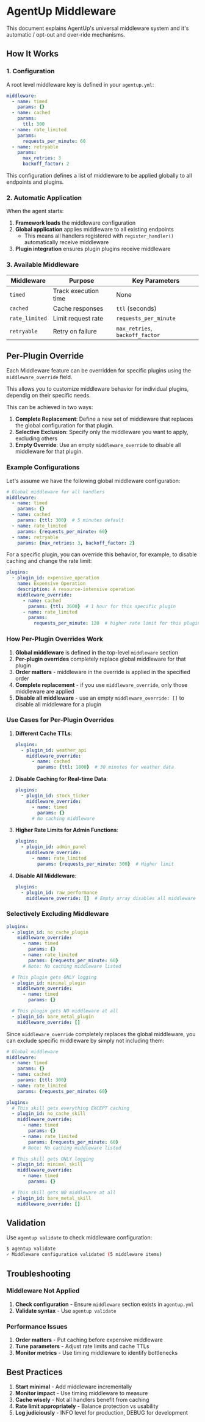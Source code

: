 # AgentUp Middleware

This document explains AgentUp's universal middleware system and it's automatic / opt-out and over-ride mechanisms.

## How It Works

### 1. Configuration

A root level middleware key is defined in your `agentup.yml`:

```yaml
middleware:
  - name: timed
    params: {}
  - name: cached
    params:
      ttl: 300
  - name: rate_limited
    params:
      requests_per_minute: 60
  - name: retryable
    params:
      max_retries: 3
      backoff_factor: 2
```

This configuration defines a list of middleware to be applied globally to all endpoints and plugins.

### 2. Automatic Application

When the agent starts:

1. **Framework loads** the middleware configuration
2. **Global application** applies middleware to all existing endpoints
    - This means all handlers registered with `register_handler()` automatically receive middleware
3. **Plugin integration** ensures plugin plugins receive middleware

### 3. Available Middleware

| Middleware | Purpose | Key Parameters |
|------------|---------|----------------|
| `timed` | Track execution time | None |
| `cached` | Cache responses | `ttl` (seconds) |
| `rate_limited` | Limit request rate | `requests_per_minute` |
| `retryable` | Retry on failure | `max_retries`, `backoff_factor` |


## Per-Plugin Override

Each Middleware feature can be overridden for specific plugins using the `middleware_override` field.

This allows you to customize middleware behavior for individual plugins, dependig on their specific needs.

This can be achieved in two ways:

1. **Complete Replacement**: Define a new set of middleware that replaces the global configuration for that plugin.
2. **Selective Exclusion**: Specify only the middleware you want to apply, excluding others
3. **Empty Override**: Use an empty `middleware_override` to disable all middleware for that plugin.

### Example Configurations

Let's assume we have the following global middleware configuration:

```yaml
# Global middleware for all handlers
middleware:
  - name: timed
    params: {}
  - name: cached
    params: {ttl: 300}  # 5 minutes default
  - name: rate_limited
    params: {requests_per_minute: 60}
  - name: retryable
    params: {max_retries: 3, backoff_factor: 2}
```

For a specific plugin, you can override this behavior, for example, to disable caching and change the rate limit:

```yaml
plugins:
  - plugin_id: expensive_operation
    name: Expensive Operation
    description: A resource-intensive operation
    middleware_override:
      - name: cached
        params: {ttl: 3600}  # 1 hour for this specific plugin
      - name: rate_limited
        params:
          requests_per_minute: 120  # higher rate limit for this plugin
```

### How Per-Plugin Overrides Work

1. **Global middleware** is defined in the top-level `middleware` section
2. **Per-plugin overrides** completely replace global middleware for that plugin
3. **Order matters** - middleware in the override is applied in the specified order
4. **Complete replacement** - if you use `middleware_override`, only those middleware are applied
5. **Disable all middleware** - use an empty `middleware_override: []` to disable all middleware for a plugin

### Use Cases for Per-Plugin Overrides

1. **Different Cache TTLs**:
   ```yaml
   plugins:
     - plugin_id: weather_api
       middleware_override:
         - name: cached
           params: {ttl: 1800}  # 30 minutes for weather data
   ```

2. **Disable Caching for Real-time Data**:
   ```yaml
   plugins:
     - plugin_id: stock_ticker
       middleware_override:
         - name: timed
           params: {}
         # No caching middleware
   ```

3. **Higher Rate Limits for Admin Functions**:
   ```yaml
   plugins:
     - plugin_id: admin_panel
       middleware_override:
         - name: rate_limited
           params: {requests_per_minute: 300}  # Higher limit
   ```

4. **Disable All Middleware**:
   ```yaml
   plugins:
     - plugin_id: raw_performance
       middleware_override: []  # Empty array disables all middleware
   ```

### Selectively Excluding Middleware

```yaml
plugins:
  - plugin_id: no_cache_plugin
    middleware_override:
      - name: timed
        params: {}
      - name: rate_limited
        params: {requests_per_minute: 60}
      # Note: No caching middleware listed

  # This plugin gets ONLY logging
  - plugin_id: minimal_plugin
    middleware_override:
      - name: timed
        params: {}

  # This plugin gets NO middleware at all
  - plugin_id: bare_metal_plugin
    middleware_override: []
```

Since `middleware_override` completely replaces the global middleware, you can exclude specific
middleware by simply not including them:

```yaml
# Global middleware
middleware:
  - name: timed
    params: {}
  - name: cached
    params: {ttl: 300}
  - name: rate_limited
    params: {requests_per_minute: 60}

plugins:
  # This skill gets everything EXCEPT caching
  - plugin_id: no_cache_skill
    middleware_override:
      - name: timed
        params: {}
      - name: rate_limited
        params: {requests_per_minute: 60}
      # Note: No caching middleware listed

  # This skill gets ONLY logging
  - plugin_id: minimal_skill
    middleware_override:
      - name: timed
        params: {}

  # This skill gets NO middleware at all
  - plugin_id: bare_metal_skill
    middleware_override: []
```

## Validation

Use `agentup validate` to check middleware configuration:

```bash
$ agentup validate
✓ Middleware configuration validated (5 middleware items)
```

## Troubleshooting

### Middleware Not Applied

1. **Check configuration** - Ensure `middleware` section exists in `agentup.yml`
2. **Validate syntax** - Use `agentup validate`

### Performance Issues

1. **Order matters** - Put caching before expensive middleware
2. **Tune parameters** - Adjust rate limits and cache TTLs
3. **Monitor metrics** - Use timing middleware to identify bottlenecks

## Best Practices

1. **Start minimal** - Add middleware incrementally
2. **Monitor impact** - Use timing middleware to measure
3. **Cache wisely** - Not all handlers benefit from caching
4. **Rate limit appropriately** - Balance protection vs usability
5. **Log judiciously** - INFO level for production, DEBUG for development
